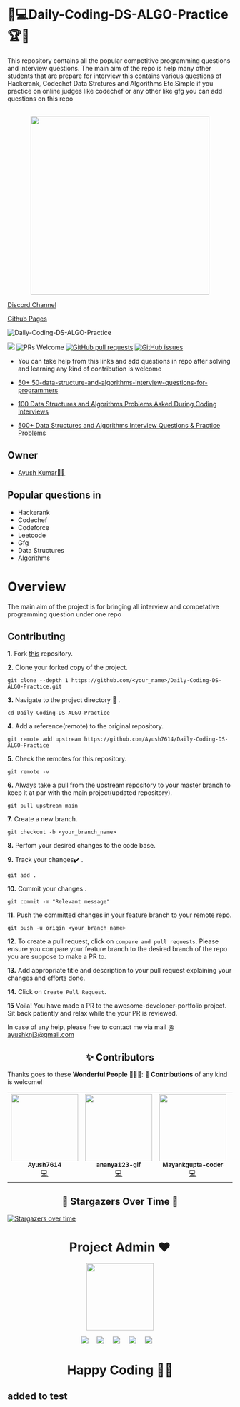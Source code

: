 # 🎯💻Daily-Coding-DS-ALGO-Practice🏆🏅
This repository contains all the popular competitive programming questions and interview questions. The main aim of the repo is help many other students that are prepare for interview this contains various questions of Hackerank, Codechef Data Strctures and Algorithms Etc.Simple if you practice on online judges like codechef or any other like gfg you can add questions on this repo <br><br>

 <p align="center">
    <a href="https://github.com/Ayush7614"><img src="https://github.com/Ayush7614/Daily-Coding-DS-ALGO-Practice/blob/main/images/manufacturetocat.png" width=400px, height=400px 
 </a> 
</p>


[Discord Channel](https://discord.gg/pGXYrmXd9Q)

[Github Pages](https://ayush7614.github.io/Daily-Coding-DS-ALGO-Practice/)

![Daily-Coding-DS-ALGO-Practice](https://socialify.git.ci/Ayush7614/Daily-Coding-DS-ALGO-Practice/image?forks=1&issues=1&language=1&owner=1&pattern=Brick%20Wall&pulls=1&stargazers=1&theme=Dark)

<a href="https://github.com/Ayush7614/Daily-Coding-DS-ALGO-Practice/blob/master/LICENSE" target="_blank"><img src="https://img.shields.io/github/license/Ayush7614/Daily-Coding-DS-ALGO-Practice?style=for-the-badge" /></a> <img src="https://img.shields.io/badge/PRs-welcome-brightgreen.svg?style=for-the-badge" alt="PRs Welcome" /> <a href="https://github.com/Ayush7614/Daily-Coding-DS-ALGO-Practice/pulls" target="_blank"><img alt="GitHub pull requests" src="https://img.shields.io/github/issues-pr/Ayush7614/Daily-Coding-DS-ALGO-Practice?style=for-the-badge" /></a> <a href="https://github.com/Ayush7614/Daily-Coding-DS-ALGO-Practice/issues" target="_blank"><img alt="GitHub issues" src="https://img.shields.io/github/issues/Ayush7614/Daily-Coding-DS-ALGO-Practice?style=for-the-badge" /></a> 


* You can take help from this links and add questions in repo after solving and learning any kind of contribution is welcome

* [50+ 50-data-structure-and-algorithms-interview-questions-for-programmers](https://hackernoon.com/50-data-structure-and-algorithms-interview-questions-for-programmers-b4b1ac61f5b0)

* [100 Data Structures and Algorithms Problems Asked During Coding Interviews](https://medium.com/afteracademy/100-data-structures-and-algorithms-problems-asked-during-coding-interviews-269391b8ff8)

* [500+ Data Structures and Algorithms Interview Questions & Practice Problems](https://blog.usejournal.com/500-data-structures-and-algorithms-practice-problems-35afe8a1e222)

## Owner

* [Ayush Kumar👨‍💻](https://github.com/Ayush7614)

## Popular questions in

- Hackerank
- Codechef
- Codeforce
- Leetcode
- Gfg
- Data Structures
- Algorithms

# Overview

The main aim of the project is for bringing all interview and competative programming question under one repo

## Contributing

**1.**  Fork [this](https://github.com/Ayush7614/Daily-Coding-DS-ALGO-Practice.git) repository.

**2.**  Clone your forked copy of the project.

```
git clone --depth 1 https://github.com/<your_name>/Daily-Coding-DS-ALGO-Practice.git
```

**3.** Navigate to the project directory :file_folder: .

```
cd Daily-Coding-DS-ALGO-Practice

```

**4.** Add a reference(remote) to the original repository.

```
git remote add upstream https://github.com/Ayush7614/Daily-Coding-DS-ALGO-Practice
```

**5.** Check the remotes for this repository.
```
git remote -v
```

**6.** Always take a pull from the upstream repository to your master branch to keep it at par with the main project(updated repository).

```
git pull upstream main
```

**7.** Create a new branch.

```
git checkout -b <your_branch_name>
```

**8.** Perfom your desired changes to the code base.


**9.** Track your changes:heavy_check_mark: .

```
git add . 
```

**10.** Commit your changes .

```
git commit -m "Relevant message"
```

**11.** Push the committed changes in your feature branch to your remote repo.
```
git push -u origin <your_branch_name>
```

**12.** To create a pull request, click on `compare and pull requests`. Please ensure you compare your feature branch to the desired branch of the repo you are suppose to make a PR to.


**13.** Add appropriate title and description to your pull request explaining your changes and efforts done.


**14.** Click on `Create Pull Request`.


**15** Voila! You have made a PR to the awesome-developer-portfolio project. Sit back patiently and relax while the your PR is reviewed. 

 In case of any help, please free to contact me via mail @ ayushknj3@gmail.com
 
<h2 align=center> ✨ Contributors </h2>

Thanks goes to these **Wonderful People** 👨🏻‍💻:      🚀 **Contributions** of any kind is welcome! 

<!-- ALL-CONTRIBUTORS-LIST:START - Do not remove or modify this section -->
<!-- prettier-ignore-start -->
<!-- markdownlint-disable -->
<table>
 <tr>
 <td align="center"><a href="https://github.com/Ayush7614"><img src="https://avatars.githubusercontent.com/u/67006255?s=400&u=c0e16c3bba31328a028cfcca4b1fa7599509f905&v=4" width="150px;" alt=""/><br /><sub><b>Ayush7614</b></sub></a><br /><a href="https://github.com/Ayush7614/Daily-Coding-DS-ALGO-Practice/commits?author=" title="Code">💻</a></td>
<td align="center"><a href="https://github.com/ananya123-gif "><img src="https://avatars.githubusercontent.com/u/65492788?v=4" width="150px;" alt=""/><br /><sub><b>ananya123-gif </b></sub></a><br /><a href="https://github.com/ananya123-gif /Daily-Coding-DS-ALGO-Practice/commits?author=" title="Code">💻</a></td>
<td align="center"><a href="https://github.com/Mayankgupta-coder"><img src="https://avatars.githubusercontent.com/u/65400711?v=4" width="150px;" alt=""/><br /><sub><b>Mayankgupta-coder</b></sub></a><br /><a href="https://github.com/Mayankgupta-coder/Daily-Coding-DS-ALGO-Practice/commits?author=" title="Code">💻</a></td>
<td align="center"><a href="https://github.com/shruti01052002"><img src="https://avatars.githubusercontent.com/u/58552062?v=4" width="150px;" alt=""/><br /><sub><b> shruti01052002 </b></sub></a><br /><a href="https://github.com/ shruti01052002/Daily-Coding-DS-ALGO-Practice/commits?author=" title="Code">💻</a></td>
<td align="center"><a href="https://github.com/VinayakMohite4040"><img src="https://avatars.githubusercontent.com/u/46342321?v=4" width="150px;" alt=""/><br /><sub><b> VinayakMohite4040 </b></sub></a><br /><a href="https://github.com/ VinayakMohite4040/Daily-Coding-DS-ALGO-Practice/commits?author=" title="Code">💻</a></td>
  <td align="center"><a href="https://github.com/prakarsh7695"><img src="https://avatars.githubusercontent.com/u/65502337?v=4" width="150px;" alt=""/><br /><sub><b> prakarsh7695 </b></sub></a><br /><a href="https://github.com/ prakarsh7695/Daily-Coding-DS-ALGO-Practice/commits?author=" title="Code">💻</a></td>
  <td align="center"><a href="https://github.com/project2023"><img src="https://avatars.githubusercontent.com/u/77921998?v=4" width="150px;" alt=""/><br /><sub><b> project2023</b></sub></a><br /><a href="https://github.com/ project2023/Daily-Coding-DS-ALGO-Practice/commits?author=" title="Code">💻</a></td>
    <td align="center"><a href="https://github.com/anushka-srivastava22"><img src="https://avatars.githubusercontent.com/u/67271376?v=4" width="150px; alt=""/><br /><sub><b> anushka-srivastava22</b></sub></a><br /><a href="https://github.com/ anushka-srivastava22/Daily-Coding-DS-ALGO-Practice/commits?author=" title="Code">💻</a></td>



 </tr>
</table>



<h2 align=center> 🌟 Stargazers Over Time 🌟 </h2>

[![Stargazers over time](https://starchart.cc/Ayush7614/Daily-Coding-DS-ALGO-Practice.svg)](https://starchart.cc/Ayush7614/Daily-Coding-DS-ALGO-Practice)

<h1 align=center> Project Admin ❤️ </h1>
<p align="center">
  <a href="https://github.com/Ayush7614"><img src="https://avatars.githubusercontent.com/u/67006255?s=400&u=c0e16c3bba31328a028cfcca4b1fa7599509f905&v=4" width=150px height=150px /></a> 
    
<p align="center">
  <a target="_blank"href="https://www.linkedin.com/in/ayush-kumar-%F0%9F%87%AE%F0%9F%87%B3-984443191/"><img src="https://img.shields.io/badge/linkedin-%230077B5.svg?&style=for-the-badge&logo=linkedin&logoColor=white" /></a>&nbsp;&nbsp;&nbsp;&nbsp;
  <a target="_blank"href="https://twitter.com/AyushKu38757918"><img src="https://img.shields.io/badge/twitter-%231DA1F2.svg?&style=for-the-badge&logo=twitter&logoColor=white" /></a>&nbsp;&nbsp;&nbsp;&nbsp;
  <a href="mailto:ayushknj3@gmail.com?subject=Hello%20Harsh,%20From%20Github"><img src="https://img.shields.io/badge/gmail-%23D14836.svg?&style=for-the-badge&logo=gmail&logoColor=white" /></a>&nbsp;&nbsp;&nbsp;&nbsp;
  <a href="https://www.instagram.com/ayush_msdian/"><img src="https://img.shields.io/badge/instagram-%23D14836.svg?&style=for-the-badge&logo=instagram&logoColor=pink" /></a>&nbsp;&nbsp;&nbsp;&nbsp;
  <a href="https://Ayush7614.hashnode.dev/"><img src="https://img.shields.io/badge/hashnode-%27D1203.svg?&style=for-the-badge&logo=hashnode&logoColor=blue" /></a>&nbsp;&nbsp;&nbsp;&nbsp;
</p>


<h1 align=center>Happy Coding 👨‍💻 </h1>


## added to test